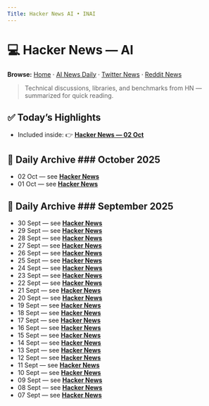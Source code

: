 ```yaml
---
Title: Hacker News AI • INAI
---
```


# 💻 Hacker News — AI

**Browse:** [Home](index.md) · [AI News Daily](news.md) · [Twitter News](twitter-news.md) · [Reddit News](reddit-news.md)

> Technical discussions, libraries, and benchmarks from HN — summarized for quick reading.

## ✅ Today’s Highlights
- Included inside: 👉 **[Hacker News — 02 Oct](hacker-news/2025/2025-10-02.md)**

## 📅 Daily Archive ### October 2025
- 02 Oct — see **[Hacker News](hacker-news/2025/2025-10-02.md)**
- 01 Oct — see **[Hacker News](hacker-news/2025/2025-10-01.md)**

## 📅 Daily Archive ### September 2025
- 30 Sept — see **[Hacker News](hacker-news/2025/2025-09-30.md)**
- 29 Sept — see **[Hacker News](hacker-news/2025/2025-09-29.md)**
- 28 Sept — see **[Hacker News](hacker-news/2025/2025-09-28.md)**
- 27 Sept — see **[Hacker News](hacker-news/2025/2025-09-27.md)**
- 26 Sept — see **[Hacker News](hacker-news/2025/2025-09-26.md)**
- 25 Sept — see **[Hacker News](hacker-news/2025/2025-09-25.md)**
- 24 Sept — see **[Hacker News](hacker-news/2025/2025-09-24.md)**
- 23 Sept — see **[Hacker News](hacker-news/2025/2025-09-23.md)**
- 22 Sept — see **[Hacker News](hacker-news/2025/2025-09-22.md)**
- 21 Sept — see **[Hacker News](hacker-news/2025/2025-09-21.md)**
- 20 Sept — see **[Hacker News](hacker-news/2025/2025-09-20.md)**
- 19 Sept — see **[Hacker News](hacker-news/2025/2025-09-19.md)**
- 18 Sept — see **[Hacker News](hacker-news/2025/2025-09-18.md)**
- 17 Sept — see **[Hacker News](hacker-news/2025/2025-09-17.md)**
- 16 Sept — see **[Hacker News](hacker-news/2025/2025-09-16.md)**
- 15 Sept — see **[Hacker News](hacker-news/2025/2025-09-15.md)**
- 14 Sept — see **[Hacker News](hacker-news/2025/2025-09-14.md)**
- 13 Sept — see **[Hacker News](hacker-news/2025/2025-09-13.md)**
- 12 Sept — see **[Hacker News](hacker-news/2025/2025-09-12.md)**
- 11 Sept — see **[Hacker News](hacker-news/2025/2025-09-11.md)**
- 10 Sept — see **[Hacker News](hacker-news/2025/2025-09-10.md)**
- 09 Sept — see **[Hacker News](hacker-news/2025/2025-09-09.md)**
- 08 Sept — see **[Hacker News](hacker-news/2025/2025-09-08.md)**
- 07 Sept — see **[Hacker News](hacker-news/2025/2025-09-07.md)**
